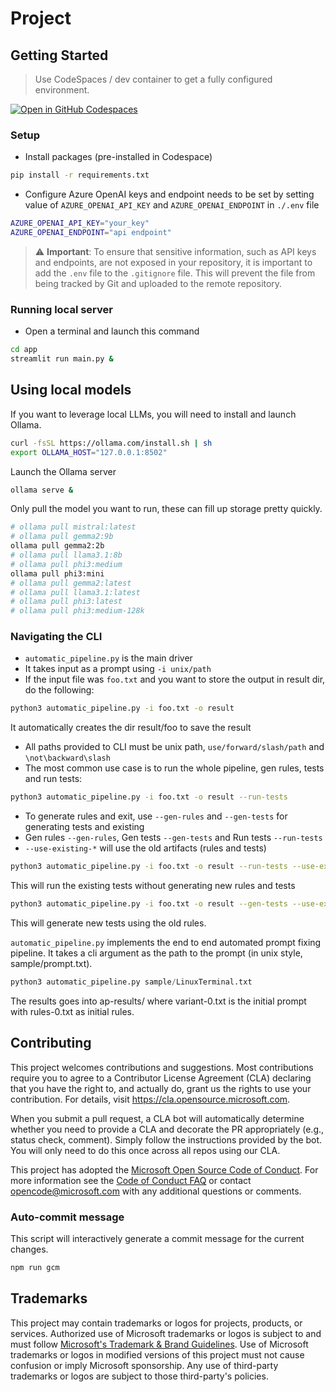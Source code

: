# Project

## Getting Started 

> Use CodeSpaces / dev container to get a fully configured environment.

[![Open in GitHub Codespaces](https://github.com/codespaces/badge.svg)](https://github.com/codespaces/new?hide_repo_select=true&ref=main&repo=microsoft/promptpex)

### Setup

- Install packages (pre-installed in Codespace)

```sh
pip install -r requirements.txt
```

- Configure Azure OpenAI keys and endpoint needs to be set by setting value of `AZURE_OPENAI_API_KEY` and `AZURE_OPENAI_ENDPOINT` in `./.env` file 

```sh
AZURE_OPENAI_API_KEY="your_key"
AZURE_OPENAI_ENDPOINT="api endpoint"
```

> :warning: **Important**: To ensure that sensitive information, such as API keys and endpoints, are not exposed in your repository, it is important to add the `.env` file to the `.gitignore` file. This will prevent the file from being tracked by Git and uploaded to the remote repository.

### Running local server

- Open a terminal and launch this command

```sh
cd app
streamlit run main.py &
```

## Using local models

If you want to leverage local LLMs,
you will need to install and launch Ollama.

```sh
curl -fsSL https://ollama.com/install.sh | sh
export OLLAMA_HOST="127.0.0.1:8502"
```

Launch the Ollama server

```sh
ollama serve & 
```

Only pull the model you want to run, these can fill up storage pretty quickly.

```sh
# ollama pull mistral:latest 
# ollama pull gemma2:9b
ollama pull gemma2:2b 
# ollama pull llama3.1:8b 
# ollama pull phi3:medium 
ollama pull phi3:mini 
# ollama pull gemma2:latest 
# ollama pull llama3.1:latest 
# ollama pull phi3:latest 
# ollama pull phi3:medium-128k
```

### Navigating the CLI

* `automatic_pipeline.py` is the main driver  
* It takes input as a prompt using `-i unix/path`  
* If the input file was `foo.txt` and you want to store the output in result dir, do the following:

```sh
python3 automatic_pipeline.py -i foo.txt -o result
```

It automatically creates the dir result/foo to save the result 
* All paths provided to CLI must be unix path, `use/forward/slash/path` and `\not\backward\slash`
* The most common use case is to run the whole pipeline, gen rules, tests and run tests:

```sh
python3 automatic_pipeline.py -i foo.txt -o result --run-tests
```

* To generate rules and exit, use `--gen-rules` and `--gen-tests` for generating tests and existing
* Gen rules `--gen-rules`, Gen tests `--gen-tests` and Run tests `--run-tests`
* `--use-existing-*` will use the old artifacts (rules and tests)

```sh
python3 automatic_pipeline.py -i foo.txt -o result --run-tests --use-existing-rules --use-existing-tests
```

This will run the existing tests without generating new rules and tests

```sh
python3 automatic_pipeline.py -i foo.txt -o result --gen-tests --use-existing-rules
```

This will generate new tests using the old rules.

`automatic_pipeline.py` implements the end to end automated prompt fixing pipeline. It takes a cli argument as the path to the prompt (in unix style, sample/prompt.txt).  
```py
python3 automatic_pipeline.py sample/LinuxTerminal.txt
```
The results goes into ap-results/ where variant-0.txt is the initial prompt with rules-0.txt as initial rules. 

## Contributing

This project welcomes contributions and suggestions.  Most contributions require you to agree to a
Contributor License Agreement (CLA) declaring that you have the right to, and actually do, grant us
the rights to use your contribution. For details, visit https://cla.opensource.microsoft.com.

When you submit a pull request, a CLA bot will automatically determine whether you need to provide
a CLA and decorate the PR appropriately (e.g., status check, comment). Simply follow the instructions
provided by the bot. You will only need to do this once across all repos using our CLA.

This project has adopted the [Microsoft Open Source Code of Conduct](https://opensource.microsoft.com/codeofconduct/).
For more information see the [Code of Conduct FAQ](https://opensource.microsoft.com/codeofconduct/faq/) or
contact [opencode@microsoft.com](mailto:opencode@microsoft.com) with any additional questions or comments.

### Auto-commit message

This script will interactively generate a commit message for the current changes.

```sh
npm run gcm
```

## Trademarks

This project may contain trademarks or logos for projects, products, or services. Authorized use of Microsoft 
trademarks or logos is subject to and must follow 
[Microsoft's Trademark & Brand Guidelines](https://www.microsoft.com/en-us/legal/intellectualproperty/trademarks/usage/general).
Use of Microsoft trademarks or logos in modified versions of this project must not cause confusion or imply Microsoft sponsorship.
Any use of third-party trademarks or logos are subject to those third-party's policies.
